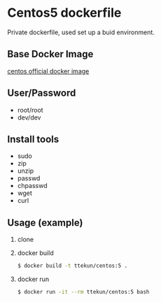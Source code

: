 # Centos5 dockerfile

Private dockerfile, used set up a buid environment.

## Base Docker Image

[centos official docker image](https://hub.docker.com/r/_/centos/)

## User/Password

* root/root
* dev/dev

## Install tools

* sudo
* zip
* unzip
* passwd
* chpasswd
* wget
* curl

## Usage (example)

1. clone
2. docker build

    ``` bash
    $ docker build -t ttekun/centos:5 .
    ```

3. docker run

    ``` bash
    $ docker run -it --rm ttekun/centos:5 bash
    ```
